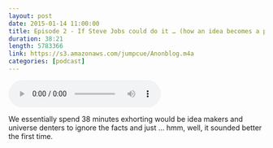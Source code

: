 ```yaml
---
layout: post
date: 2015-01-14 11:00:00
title: Episode 2 - If Steve Jobs could do it … (how an idea becomes a product)
duration: 38:21
length: 5783366
link: https://s3.amazonaws.com/jumpcue/Anonblog.m4a
categories: [podcast]
---
```


<audio controls>
  <source src="https://s3.amazonaws.com/jumpcue/Anonblog.m4a" type="audio/mpeg">
Your browser does not support the audio element.
</audio>  


We essentially spend 38 minutes exhorting would be idea makers and universe denters to ignore the facts and just … hmm, well, it sounded better the first time.
